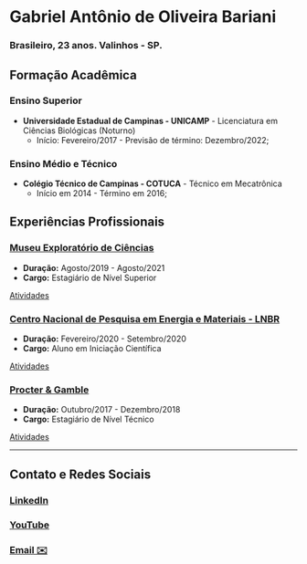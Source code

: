 # Gabriel Antônio de Oliveira Bariani
### Brasileiro, 23 anos. Valinhos - SP.

## Formação Acadêmica
### Ensino Superior 
- **Universidade Estadual de Campinas - UNICAMP** - Licenciatura em Ciências Biológicas (Noturno)
  - Início: Fevereiro/2017 - Previsão de término: Dezembro/2022;
   
### Ensino Médio e Técnico
- **Colégio Técnico de Campinas - COTUCA** - Técnico em Mecatrônica
  - Início em 2014 - Término em 2016;

## Experiências Profissionais

### [Museu Exploratório de Ciências](/museu)
- **Duração:** Agosto/2019 - Agosto/2021
- **Cargo:** Estagiário de Nível Superior

[Atividades](/museu)

### [Centro Nacional de Pesquisa em Energia e Materiais - LNBR](/cnepm)
- **Duração:** Fevereiro/2020 - Setembro/2020
- **Cargo:** Aluno em Iniciação Científica

[Atividades](/cnpem)

### [Procter & Gamble](/peg)
- **Duração:** Outubro/2017 - Dezembro/2018
- **Cargo:** Estagiário de Nível Técnico

[Atividades](/peg)

-----------------------

## Contato e Redes Sociais

### [LinkedIn](https://www.linkedin.com/in/gabriel-ant%C3%B4nio-de-oliveira-bariani/)
### [YouTube](https://www.youtube.com/user/gabrielbariani)
### [Email ✉️](mailto:gabrielbariani@gmail.com)
